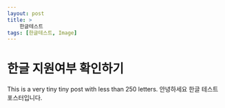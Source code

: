 ```yaml
---
layout: post
title: >
    한글테스트
tags: [한글테스트, Image]
---
```


# 한글 지원여부 확인하기

This is a very tiny tiny post with less than 250 letters.
안녕하세요 한글 테스트 포스터입니다.

